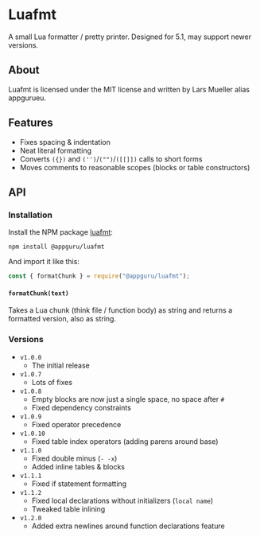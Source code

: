 # Luafmt

A small Lua formatter / pretty printer. Designed for 5.1, may support newer versions.

## About

Luafmt is licensed under the MIT license and written by Lars Mueller alias appgurueu.

## Features

* Fixes spacing & indentation
* Neat literal formatting
* Converts `({})` and `('')`/`("")`/`([[]])` calls to short forms
* Moves comments to reasonable scopes (blocks or table constructors)

## API

### Installation

Install the NPM package [luafmt](https://npmjs.com/package/@appguru/luafmt):

```
npm install @appguru/luafmt
```

And import it like this:

```javascript
const { formatChunk } = require("@appguru/luafmt");
```

#### `formatChunk(text)`

Takes a Lua chunk (think file / function body) as string and returns a formatted version, also as string.

### Versions

* `v1.0.0`
  * The initial release
* `v1.0.7`
  * Lots of fixes
* `v1.0.8`
  * Empty blocks are now just a single space, no space after `#`
  * Fixed dependency constraints
* `v1.0.9`
  * Fixed operator precedence
* `v1.0.10`
  * Fixed table index operators (adding parens around base)
* `v1.1.0`
  * Fixed double minus (`- -x`)
  * Added inline tables & blocks
* `v1.1.1`
  * Fixed if statement formatting
* `v1.1.2`
  * Fixed local declarations without initializers (`local name`)
  * Tweaked table inlining
* `v1.2.0`
  * Added extra newlines around function declarations feature